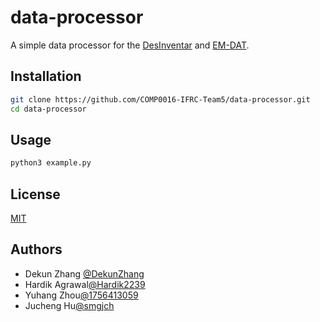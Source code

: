 # data-processor

A simple data processor for the [DesInventar](https://www.desinventar.net) and [EM-DAT](https://www.emdat.be/).

## Installation

```bash
git clone https://github.com/COMP0016-IFRC-Team5/data-processor.git
cd data-processor
```

## Usage

```bash
python3 example.py
```

## License

[MIT](https://choosealicense.com/licenses/mit/)

## Authors

- Dekun Zhang [@DekunZhang](https://www.github.com/DekunZhang)
- Hardik Agrawal[@Hardik2239](https://www.github.com/Hardik2239)
- Yuhang Zhou[@1756413059](https://www.github.com/1756413059)
- Jucheng Hu[@smgjch](https://www.github.com/smgjch)